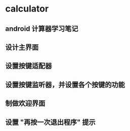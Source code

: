 # calculator

## android 计算器学习笔记

## 设计主界面

## 设置按键适配器

## 设置按键监听器，并设置各个按键的功能

## 制做欢迎界面

## 设置 "再按一次退出程序" 提示 